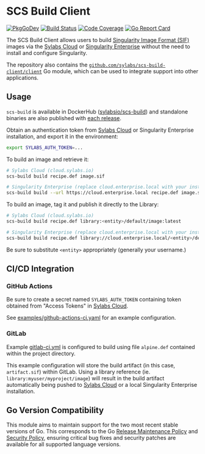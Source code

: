 # SCS Build Client

[![PkgGoDev](https://pkg.go.dev/badge/github.com/sylabs/scs-build-client)](https://pkg.go.dev/github.com/sylabs/scs-build-client/client)
[![Build Status](https://circleci.com/gh/sylabs/scs-build-client.svg?style=shield)](https://circleci.com/gh/sylabs/workflows/scs-build-client)
[![Code Coverage](https://codecov.io/gh/sylabs/scs-build-client/branch/master/graph/badge.svg)](https://codecov.io/gh/sylabs/scs-build-client)
[![Go Report Card](https://goreportcard.com/badge/github.com/sylabs/scs-build-client)](https://goreportcard.com/report/github.com/sylabs/scs-build-client)

The SCS Build Client allows users to build [Singularity Image Format (SIF)](https://github.com/sylabs/sif) images via the [Sylabs Cloud](https://cloud.sylabs.io) or [Singularity Enterprise](https://sylabs.io/singularity-enterprise) without the need to install and configure Singularity.

The repository also contains the [`github.com/sylabs/scs-build-client/client`](https://pkg.go.dev/github.com/sylabs/scs-build-client/client) Go module, which can be used to integrate support into other applications.

## Usage

`scs-build` is available in DockerHub ([sylabsio/scs-build](https://hub.docker.com/r/sylabsio/scs-build)) and standalone binaries are also published with [each release](https://github.com/sylabs/scs-build-client/releases).

Obtain an authentication token from [Sylabs Cloud](https://cloud.sylabs.io) or Singularity Enterprise installation, and export it in the environment:

```sh
export SYLABS_AUTH_TOKEN=...
```

To build an image and retrieve it:

```sh
# Sylabs Cloud (cloud.sylabs.io)
scs-build build recipe.def image.sif

# Singularity Enterprise (replace cloud.enterprise.local with your installation)
scs-build build --url https://cloud.enterprise.local recipe.def image.sif
```

To build an image, tag it and publish it directly to the Library:

```sh
# Sylabs Cloud (cloud.sylabs.io)
scs-build build recipe.def library:<entity>/default/image:latest

# Singularity Enterprise (replace cloud.enterprise.local with your installation)
scs-build build recipe.def library://cloud.enterprise.local/<entity>/default/image:latest
```

Be sure to substitute `<entity>` appropriately (generally your username.)

## CI/CD Integration

### GitHub Actions

Be sure to create a secret named `SYLABS_AUTH_TOKEN` containing token obtained from "Access Tokens" in [Sylabs Cloud](https://cloud.sylabs.io).

See [examples/github-actions-ci.yaml](examples/github-actions-ci.yaml) for an example configuration.

### GitLab

Example [gitlab-ci.yml](examples/gitlab-ci.yml) is configured to build using file `alpine.def` contained within the project directory.

This example configuration will store the build artifact (in this case, `artifact.sif`) within GitLab. Using a library reference (ie. `library:myuser/myproject/image`) will result in the build artifact automatically being pushed to [Sylabs Cloud](https://cloud.sylabs.io) or a local Singularity Enterprise installation.

## Go Version Compatibility

This module aims to maintain support for the two most recent stable versions of Go. This corresponds to the Go [Release Maintenance Policy](https://github.com/golang/go/wiki/Go-Release-Cycle#release-maintenance) and [Security Policy](https://golang.org/security), ensuring critical bug fixes and security patches are available for all supported language versions.

